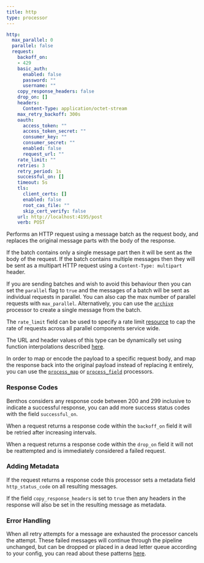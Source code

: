 ```yaml
---
title: http
type: processor
---
```


```yaml
http:
  max_parallel: 0
  parallel: false
  request:
    backoff_on:
    - 429
    basic_auth:
      enabled: false
      password: ""
      username: ""
    copy_response_headers: false
    drop_on: []
    headers:
      Content-Type: application/octet-stream
    max_retry_backoff: 300s
    oauth:
      access_token: ""
      access_token_secret: ""
      consumer_key: ""
      consumer_secret: ""
      enabled: false
      request_url: ""
    rate_limit: ""
    retries: 3
    retry_period: 1s
    successful_on: []
    timeout: 5s
    tls:
      client_certs: []
      enabled: false
      root_cas_file: ""
      skip_cert_verify: false
    url: http://localhost:4195/post
    verb: POST
```

Performs an HTTP request using a message batch as the request body, and replaces
the original message parts with the body of the response.

If the batch contains only a single message part then it will be sent as the
body of the request. If the batch contains multiple messages then they will be
sent as a multipart HTTP request using a `Content-Type: multipart`
header.

If you are sending batches and wish to avoid this behaviour then you can set the
`parallel` flag to `true` and the messages of a batch will
be sent as individual requests in parallel. You can also cap the max number of
parallel requests with `max_parallel`. Alternatively, you can use the
[`archive`](archive) processor to create a single message
from the batch.

The `rate_limit` field can be used to specify a rate limit
[resource](/docs/components/rate_limits/about) to cap the rate of requests across all
parallel components service wide.

The URL and header values of this type can be dynamically set using function
interpolations described [here](/docs/configuration/interpolation#functions).

In order to map or encode the payload to a specific request body, and map the
response back into the original payload instead of replacing it entirely, you
can use the [`process_map`](process_map) or
 [`process_field`](process_field) processors.

### Response Codes

Benthos considers any response code between 200 and 299 inclusive to indicate a
successful response, you can add more success status codes with the field
`successful_on`.

When a request returns a response code within the `backoff_on` field
it will be retried after increasing intervals.

When a request returns a response code within the `drop_on` field it
will not be reattempted and is immediately considered a failed request.

### Adding Metadata

If the request returns a response code this processor sets a metadata field
`http_status_code` on all resulting messages.

If the field `copy_response_headers` is set to `true` then any headers
in the response will also be set in the resulting message as metadata.
 
### Error Handling

When all retry attempts for a message are exhausted the processor cancels the
attempt. These failed messages will continue through the pipeline unchanged, but
can be dropped or placed in a dead letter queue according to your config, you
can read about these patterns [here](/docs/configuration/error_handling).


